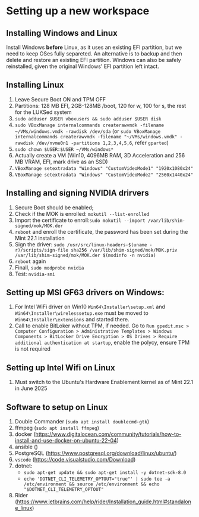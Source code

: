 # Setting up a new workspace
## Installing Windows and Linux
Install Windows **before** Linux, as it uses an existing EFI partition, but we need to keep OSes fully separeted.
An alternative is to backup and then delete and restore an existing EFI partition.
Windows can also be safely reinstalled, given the original Windows' EFI partition left intact.

## Installing Linux
1. Leave Secure Boot ON and TPM OFF
2. Partitions: 128 MB EFI, 2GB-128MB /boot, 120 for w, 100 for s, the rest for the LUKSed system
3. `sudo adduser $USER vboxusers && sudo adduser $USER disk`
4. `sudo VBoxManage internalcommands createrawvmdk -filename ~/VMs/windows.vmdk -rawdisk /dev/sda` (or `sudo VBoxManage internalcommands createrawvmdk -filename "~/VMs/windows.vmdk" -rawdisk /dev/nvme0n1 -partitions 1,2,3,4,5,6`, refer `gparted`)
5. `sudo chown $USER:$USER ~/VMs/windows*`
6.  Actually create a VM (Win10, 4096MB RAM, 3D Acceleration and 256 MB VRAM, EFI, mark drive as an SSD)
7. `VBoxManage setextradata "Windows" "CustomVideoMode1" "1920x1080x24"`
8. `VBoxManage setextradata "Windows" "CustomVideoMode2" "2560x1440x24"`

## Installing and signing NVIDIA drirvers
1. Secure Boot should be enabled;
2. Check if the MOK is enrolled: `mokutil --list-enrolled`
3. Import the certificate to enroll:`sudo mokutil --import /var/lib/shim-signed/mok/MOK.der`
4. `reboot` and enroll the certificate, the password has been set during the Mint 22.1 installation
5. Sign the driver: `sudo /usr/src/linux-headers-$(uname -r)/scripts/sign-file sha256 /var/lib/shim-signed/mok/MOK.priv /var/lib/shim-signed/mok/MOK.der $(modinfo -n nvidia)`
6. `reboot` again
7. Finall, `sudo modprobe nvidia`
8. Test: `nvidia-smi`

## Setting up MSI GF63 drivers on Windows:
1. For Intel WiFi driver on Win10 `Win64\Installer\setup.xml` and `Win64\Installer\wirelesssetup.exe` must be moved to `Win64\Installer\extensions` and started there.
2. Call to enable BitLoker without TPM, if needed. Go to `Run gpedit.msc > Computer Configuration > Administrative Templates > Windows Components > BitLocker Drive Encryption > OS Drives > Require additional authentication at startup`, enable the polycy, ensure TPM is not required

## Setting up Intel Wifi on Linux
1. Must switch to the Ubuntu's Hardware Enablement kernel as of Mint 22.1 in June 2025

## Software to setup on Linux
1. Double Commander (`sudo apt install doublecmd-gtk`)
2. ffmpeg (`sudo apt install ffmpeg`)
3. docker (https://www.digitalocean.com/community/tutorials/how-to-install-and-use-docker-on-ubuntu-22-04)
4. ansible ()
5. PostgreSQL (https://www.postgresql.org/download/linux/ubuntu/)
6. `vscode` (https://code.visualstudio.com/Download)
7. dotnet:
   * `sudo apt-get update && sudo apt-get install -y dotnet-sdk-8.0`
   * `echo 'DOTNET_CLI_TELEMETRY_OPTOUT="true"' | sudo tee -a /etc/environment && source /etc/environment && echo "$DOTNET_CLI_TELEMETRY_OPTOUT"`
9. Rider (https://www.jetbrains.com/help/rider/Installation_guide.html#standalone_linux)
